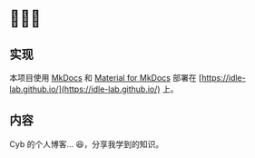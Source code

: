 💭💡🎈
==========================

## 实现

本项目使用 [MkDocs](https://github.com/mkdocs/mkdocs) 和 [Material for MkDocs](https://github.com/squidfunk/mkdocs-material?tab=readme-ov-file) 部署在 [https://idle-lab.github.io/](https://idle-lab.github.io/) 上。

## 内容

Cyb 的个人博客... 😆，分享我学到的知识。

